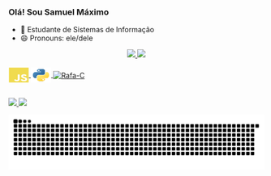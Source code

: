 ### Olá! Sou Samuel Máximo


- 🌱 Estudante de Sistemas de Informação
- 😄 Pronouns: ele/dele

<div align="center">
  <a href="https://github.com/rafaballerini">
  <img height="180em" src="https://github-readme-stats.vercel.app/api?username=Pinguim114&show_icons=true&theme=cobalt&include_all_commits=true&count_private=true"/>
  <img height="180em" src="https://github-readme-stats.vercel.app/api/top-langs/?username=Pinguim114&layout=compact&langs_count=7&theme=cobalt"/>
</div>
<div style="display: inline_block"><br>
  <img align="center" alt="Rafa-Js" height="30" width="40" src="https://raw.githubusercontent.com/devicons/devicon/master/icons/javascript/javascript-plain.svg">
  <img align="center" alt="Rafa-Python" height="30" width="40" src="https://raw.githubusercontent.com/devicons/devicon/master/icons/python/python-original.svg">
  <img align="center" alt="Rafa-C" height="30" width="40" src="https://encrypted-tbn0.gstatic.com/images?q=tbn:ANd9GcQ1ul9Gy8s9JggfnFP7UtEidRLCeMOCEHdMgO-HpqJcdXKDsSt_TcZ_bFLyYiXtzav-n18&usqp=CAU">
</div>
  
  ##
  
 </div>
  <a href="https://twitter.com/Pinguim114" target="_blank"><img src="https://img.shields.io/badge/Twitter-1DA1F2?style=for-the-badge&logo=twitter&logoColor=white" target="_blank">
  <a href = "mailto:samuelspam6@gmail.com"><img src="https://img.shields.io/badge/Gmail-D14836?style=for-the-badge&logo=gmail&logoColor=white" target="_blank"></a>
  
  ![Snake animation](https://github.com/Pinguim114/Pinguim114/blob/output/github-contribution-grid-snake.svg)
  
  </div>  
